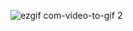 ![ezgif com-video-to-gif 2](https://user-images.githubusercontent.com/38830527/48689409-6eb96400-eb98-11e8-8653-00f1ce81cb6e.gif)
